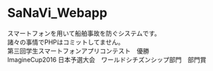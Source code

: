 # SaNaVi_Webapp
スマートフォンを用いて船舶事故を防ぐシステムです。  
諸々の事情でPHPはコミットしてません。  
第三回学生スマートフォンアプリコンテスト　優勝  
ImagineCup2016 日本予選大会　ワールドシチズンシップ部門　部門賞   
